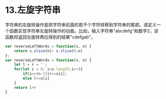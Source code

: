 # 13.左旋字符串

字符串的左旋转操作是把字符串前面的若干个字符转移到字符串的尾部。请定义一个函数实现字符串左旋转操作的功能。比如，输入字符串"abcdefg"和数字2，该函数将返回左旋转两位得到的结果"cdefgab"。

```javascript
var reverseLeftWords = function(s, n) {
    return s.slice(n)+ s.slice(0,n)
};
var reverseLeftWords = function(s, n) {
    let l = r = '';
    for(let i = 0; i<s.length;i++){
        if(i<=(n-1))r+=s[i];
        else l+=s[i]
    }
    return l+r
}
```
